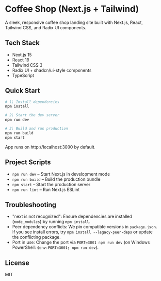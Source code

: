 # Coffee Shop (Next.js + Tailwind)

A sleek, responsive coffee shop landing site built with Next.js, React, Tailwind CSS, and Radix UI components.

## Tech Stack
- Next.js 15
- React 19
- Tailwind CSS 3
- Radix UI + shadcn/ui-style components
- TypeScript

## Quick Start

```bash
# 1) Install dependencies
npm install

# 2) Start the dev server
npm run dev

# 3) Build and run production
npm run build
npm start
```

App runs on http://localhost:3000 by default.

## Project Scripts
- `npm run dev` – Start Next.js in development mode
- `npm run build` – Build the production bundle
- `npm start` – Start the production server
- `npm run lint` – Run Next.js ESLint

## Troubleshooting
- "next is not recognized": Ensure dependencies are installed (`node_modules`) by running `npm install`.
- Peer dependency conflicts: We pin compatible versions in `package.json`. If you see install errors, try `npm install --legacy-peer-deps` or update the conflicting package.
- Port in use: Change the port via `PORT=3001 npm run dev` (on Windows PowerShell: `$env:PORT=3001; npm run dev`).

## License
MIT
